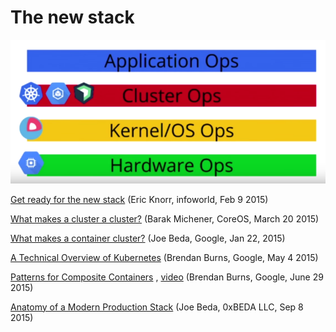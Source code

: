 # The new stack

![The new stack](resources/new-stack.png)

[Get ready for the new stack](http://www.infoworld.com/article/2880770/devops/get-ready-for-the-new-stack.html) (Eric Knorr, infoworld, Feb 9 2015)

[What makes a cluster a cluster?](https://coreos.com/blog/cluster-osi-model/) (Barak Michener, CoreOS, March 20 2015)

[What makes a container cluster?](http://googlecloudplatform.blogspot.tw/2015/01/what-makes-a-container-cluster.html) (Joe Beda, Google, Jan 22, 2015)

[A Technical Overview of Kubernetes](https://www.youtube.com/watch?v=WwBdNXt6wO4) (Brendan Burns, Google, May 4 2015)

[Patterns for Composite Containers](http://blog.kubernetes.io/2015/06/the-distributed-system-toolkit-patterns.html) , [video](https://www.youtube.com/watch?v=Ph3t8jIt894) (Brendan Burns, Google, June 29 2015)

[Anatomy of a Modern Production Stack](http://www.eightypercent.net/post/layers-in-the-stack.html) (Joe Beda, 0xBEDA LLC, Sep 8 2015)
